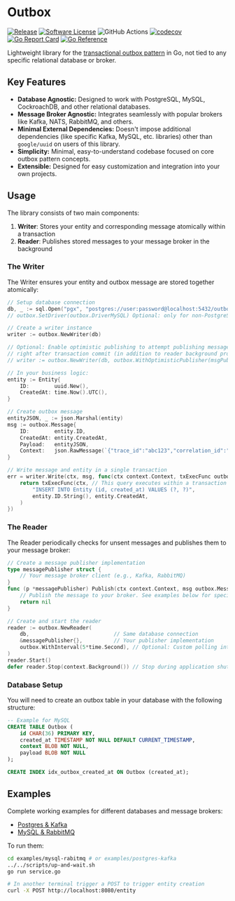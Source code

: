 # Outbox

[![Release](https://img.shields.io/github/release/oagudo/outbox.svg?style=flat-square)](https://github.com/oagudo/outbox/releases/latest)
[![Software License](https://img.shields.io/badge/license-MIT-brightgreen.svg?style=flat-square)](LICENSE.md)
![GitHub Actions](https://github.com/oagudo/outbox/actions/workflows/ci.yml/badge.svg)
[![codecov](https://codecov.io/gh/oagudo/outbox/graph/badge.svg?token=KH1GUAV4VR)](https://codecov.io/gh/oagudo/outbox)
[![Go Report Card](https://goreportcard.com/badge/github.com/oagudo/outbox?style=flat-square)](https://goreportcard.com/report/github.com/oagudo/outbox)
[![Go Reference](https://pkg.go.dev/badge/github.com/oagudo/outbox/v4.svg)](https://pkg.go.dev/github.com/oagudo/outbox)

Lightweight library for the [transactional outbox pattern](https://microservices.io/patterns/data/transactional-outbox.html) in Go, not tied to any specific relational database or broker.

## Key Features

- **Database Agnostic:** Designed to work with PostgreSQL, MySQL, CockroachDB, and other relational databases.
- **Message Broker Agnostic:** Integrates seamlessly with popular brokers like Kafka, NATS, RabbitMQ, and others.
- **Minimal External Dependencies:** Doesn't impose additional dependencies (like specific Kafka, MySQL, etc. libraries) other than `google/uuid` on users of this library.
- **Simplicity:** Minimal, easy-to-understand codebase focused on core outbox pattern concepts.
- **Extensible:** Designed for easy customization and integration into your own projects.

## Usage

The library consists of two main components:

1. **Writer**: Stores your entity and corresponding message atomically within a transaction
2. **Reader**: Publishes stored messages to your message broker in the background

### The Writer

The Writer ensures your entity and outbox message are stored together atomically:

```go
// Setup database connection
db, _ := sql.Open("pgx", "postgres://user:password@localhost:5432/outbox?sslmode=disable")
// outbox.SetDriver(outbox.DriverMySQL) Optional: only for non-PostgreSQL databases (MySQL, etc.)

// Create a writer instance
writer := outbox.NewWriter(db)

// Optional: Enable optimistic publishing to attempt publishing messages
// right after transaction commit (in addition to reader background process)
// writer := outbox.NewWriter(db, outbox.WithOptimisticPublisher(msgPublisher))

// In your business logic:
entity := Entity{
    ID:        uuid.New(),
    CreatedAt: time.Now().UTC(),
}

// Create outbox message
entityJSON, _ := json.Marshal(entity)
msg := outbox.Message{
    ID:        entity.ID,
    CreatedAt: entity.CreatedAt,
    Payload:   entityJSON,
    Context:   json.RawMessage(`{"trace_id":"abc123","correlation_id":"xyz789"}`), // Any additional metadata for the message
}

// Write message and entity in a single transaction
err = writer.Write(ctx, msg, func(ctx context.Context, txExecFunc outbox.TxExecFunc) error {
    return txExecFunc(ctx, // This query executes within a transaction
        "INSERT INTO Entity (id, created_at) VALUES (?, ?)",
        entity.ID.String(), entity.CreatedAt,
    )
})
```

### The Reader

The Reader periodically checks for unsent messages and publishes them to your message broker:

```go
// Create a message publisher implementation
type messagePublisher struct {
    // Your message broker client (e.g., Kafka, RabbitMQ)
}
func (p *messagePublisher) Publish(ctx context.Context, msg outbox.Message) error {
    // Publish the message to your broker. See examples below for specific implementations
    return nil
}

// Create and start the reader
reader := outbox.NewReader(
    db,                           // Same database connection
    &messagePublisher{},          // Your publisher implementation
    outbox.WithInterval(5*time.Second), // Optional: Custom polling interval (default: 10s)
)
reader.Start()
defer reader.Stop(context.Background()) // Stop during application shutdown
```

### Database Setup

You will need to create an outbox table in your database with the following structure:

```sql
-- Example for MySQL
CREATE TABLE Outbox (
    id CHAR(36) PRIMARY KEY,
    created_at TIMESTAMP NOT NULL DEFAULT CURRENT_TIMESTAMP,
    context BLOB NOT NULL,
    payload BLOB NOT NULL
);

CREATE INDEX idx_outbox_created_at ON Outbox (created_at);
```

## Examples

Complete working examples for different databases and message brokers:

- [Postgres & Kafka](./examples/postgres-kafka/service.go) 
- [MySQL & RabbitMQ](./examples/mysql-rabitmq/service.go) 

To run them:

```bash
cd examples/mysql-rabitmq # or examples/postgres-kafka
../../scripts/up-and-wait.sh
go run service.go

# In another terminal trigger a POST to trigger entity creation
curl -X POST http://localhost:8080/entity
```